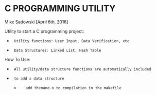 # C PROGRAMMING UTILITY

Mike Sadowski
[April 6th, 2016]

Utility to start a C programming project:
 *		Utility functions: User Input, Data Verification, etc
 *		Data Structures: Linked List, Hash Table

How To Use:
 *		All utility/data structure functions are automatically included
 *		to add a data structure
   *		add thename.o to compilation in the makefile 
   
